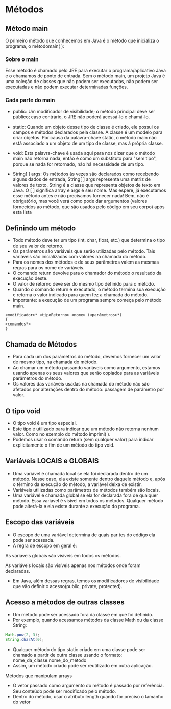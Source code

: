 # Métodos

## Método main

O primeiro método que conhecemos em Java é o método que inicializa o programa, o métodomain( ):

### Sobre o main

Esse método é chamado pelo JRE para executar o programa/aplicativo Java e o chamamos de ponto de entrada. 
Sem o método main, um projeto Java é uma coleção de classes que não podem ser executadas, 
não podem ser executadas e não podem executar determinadas funções.

### Cada parte do main

- public: Um modificador de visibilidade; o método principal deve ser público;
caso contrário, o JRE não poderá acessá-lo e chamá-lo.

- static: Quando um objeto desse tipo de classe é criado,
ele possui os campos e métodos declarados pela classe. 
A classe é um modelo para criar objetos. 
Por causa da palavra-chave static, 
o método main não está associado a um objeto de um tipo de classe, 
mas à própria classe.

- void: Esta palavra-chave é usada aqui para nos dizer que o método main não retorna nada,
então é como um substituto para "sem tipo", porque se nada for retornado,
não há necessidade de um tipo.

- String[ ] args: Os métodos às vezes são declarados como recebendo alguns dados de entrada,
String[ ] args representa uma matriz de valores de texto. 
String é a classe que representa objetos de texto em Java. 
O [ ] significa array e args é seu nome. Mas espere, 
já executamos esse método antes e não precisamos fornecer nada! 
Bem, não é obrigatório, 
mas você verá como pode dar argumentos (valores fornecidos ao método, que são usados pelo código em seu corpo) após esta lista

## Definindo um método

- Todo método deve ter um tipo (int, char, float, etc.) que determina o tipo de seu valor de retorno.
- Os parâmetros são variáveis que serão utilizadas pelo método. Tais variáveis são inicializadas com valores na chamada do método.
- Para os nomes dos métodos e de seus parâmetros valem as mesmas regras para os nome de variáveis.
- O comando return devolve para o chamador do método o resultado da execução deste.
- O valor de retorno deve ser do mesmo tipo definido para o método.
- Quando o comando return é executado, o método termina sua execução e retorna o valor indicado para quem fez a chamada do método.
- Importante: a execução de um programa sempre começa pelo método main.

``` 
<modificador>* <tipoRetorno> <nome> (<parâmetros>*)
{   
<comandos*> 
}
```

## Chamada de Métodos

- Para cada um dos parâmetros do método, devemos fornecer um valor de mesmo tipo, na chamada do método.
- Ao chamar um método passando variáveis como argumento, estamos usando apenas os seus valores que serão copiados para as variáveis parâmetros do método.
- Os valores das variáveis usadas na chamada do método não são afetados por alterações dentro do método: passagem de parâmetro por valor.

## O tipo void
- O tipo void é um tipo especial.
- Este tipo é utilizado para indicar que um método não retorna nenhum valor. Como no exemplo do método imprimi( ).
- Podemos usar o comando return (sem qualquer valor) para indicar explicitamente o fim de um método do tipo void.

## Variáveis LOCAIS e GLOBAIS
- Uma variável é chamada local se ela foi declarada dentro de um método. Nesse caso, ela existe somente dentro daquele método e, após o término da execução do método, a variável deixa de existir.
- Variáveis utilizadas como parâmetros de métodos também são locais.
- Uma variável é chamada global se ela for declarada fora de qualquer método. Essa variável é visível em todos os métodos. Qualquer método pode alterá-la e ela existe durante a execução do programa.

## Escopo das variáveis
- O escopo de uma variável determina de quais par tes do código ela pode ser acessada. 
- A regra de escopo em geral é:

As variáveis globais são visíveis em todos os métodos.

As variáveis locais são visíveis apenas nos métodos onde foram declaradas.

- Em Java, além dessas regras, temos os modificadores de visibilidade que vão definir o acesso(public, private, protected).

## Acesso a métodos de outras classes
- Um método pode ser acessado fora da classe em que foi definido.
- Por exemplo, quando acessamos métodos da classe Math ou da classe String: 
``` java
Math.pow(2, 3); 
String.charAt(0);
```
- Qualquer método do tipo static criado em uma classe pode ser chamado a partir de outra classe usando o formato: nome_da_classe.nome_do_método
- Assim, um método criado pode ser reutilizado em outra aplicação.

Métodos que manipulam arrays

- O vetor passado como argumento do método é passado por referência. Seu conteúdo pode ser modificado pelo método.
- Dentro do método, usar o atributo length quando for preciso o tamanho do vetor

